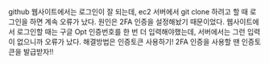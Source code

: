 github 웹사이트에서는 로그인이 잘 되는데, ec2 서버에서 git clone 하려고 할 때 로그인을 하면 계속 오류가 났다. 원인은 2FA 인증을 설정해놨기 때문이었다. 웹사이트에서 로그인할 때는 구글 Opt 인증번호를 한 번 더 입력해야했는데, 서버에서는 그런 입력이 없으니까 오류가 났다. 해결방법은 인증토큰 사용하기! 2FA 인증을 사용할 땐 인증토큰을 발급받자!!